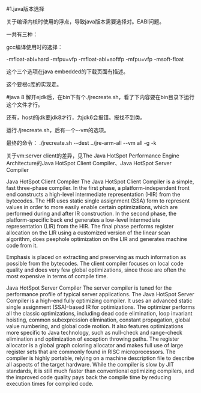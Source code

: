#1.java版本选择

关于编译内核时使用的浮点，导致java版本需要选择对。EABI问题。

一共有三种：

gcc编译使用时的选择：

-mfloat-abi=hard -mfpu=vfp
-mfloat-abi=softfp -mfpu=vfp
-msoft-float

这个三个选项在java embedded的下载页面有描述。

这个要根c库的实现走。

#java 8
解开ejdk后，在bin下有个./jrecreate.sh，看了下内容要在bin目录下运行这个文件才行。

还有，host的jdk要jdk8才行，为jdk6会报错。报找不到类。

运行./jrecreate.sh，后有一个--vm的选项。

最终的命令：
./jrecreate.sh --dest ../jre-arm-all --vm all -g -k

关于vm:server client的差异，见The Java HotSpot Performance Engine Architecture的Java HotSpot Client Compiler、Java HotSpot Server Compiler

Java HotSpot Client Compiler
The Java HotSpot Client Compiler is a simple, fast three-phase compiler. In the first phase, a platform-independent front end constructs a high-level intermediate representation (HIR) from the bytecodes. The HIR uses static single assignment (SSA) form to represent values in order to more easily enable certain optimizations, which are performed during and after IR construction. In the second phase, the platform-specific back end generates a low-level intermediate representation (LIR) from the HIR. The final phase performs register allocation on the LIR using a customized version of the linear scan algorithm, does peephole optimization on the LIR and generates machine code from it.

Emphasis is placed on extracting and preserving as much information as possible from the bytecodes. The client compiler focuses on local code quality and does very few global optimizations, since those are often the most expensive in terms of compile time.

Java HotSpot Server Compiler
The server compiler is tuned for the performance profile of typical server applications. The Java HotSpot Server Compiler is a high-end fully optimizing compiler. It uses an advanced static single assignment (SSA)-based IR for optimizations. The optimizer performs all the classic optimizations, including dead code elimination, loop invariant hoisting, common subexpression elimination, constant propagation, global value numbering, and global code motion. It also features optimizations more specific to Java technology, such as null-check and range-check elimination and optimization of exception throwing paths. The register allocator is a global graph coloring allocator and makes full use of large register sets that are commonly found in RISC microprocessors. The compiler is highly portable, relying on a machine description file to describe all aspects of the target hardware. While the compiler is slow by JIT standards, it is still much faster than conventional optimizing compilers, and the improved code quality pays back the compile time by reducing execution times for compiled code.

